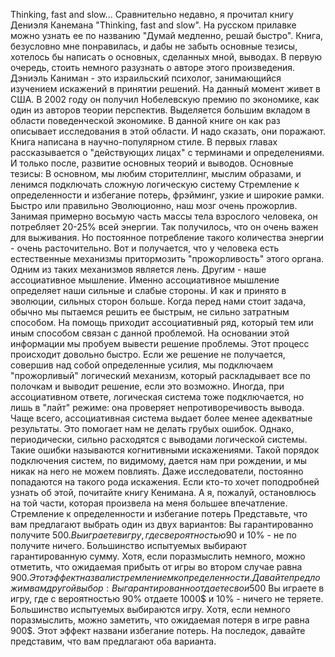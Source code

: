 Thinking, fast and slow...
Сравнительно недавно, я прочитал книгу Дениэля Канемана "Thinking, fast and slow". На русском прилавке можно узнать ее по названию "Думай медленно, решай быстро". Книга, безусловно мне понравилась, и дабы не забыть основные тезисы, хотелось бы написать о основных, сделанных мной, выводах.
В первую очередь, стоить немного разузнать о авторе этого произведения. Дэниэль Каниман - это израильский психолог, занимающийся изучением искажений в принятии решений. На данный момент живет в США. В 2002 году он получил Нобелевскую премию по экономике, как один из авторов теории перспектив. Выделяется большим вкладом в области поведенческой экономике. В данной книге он как раз описывает исследования в этой области. И надо сказать, они поражают. Книга написана в научно-популярном стиле. В первых главах рассказывается о "действующих лицах" с терминами и определениями. И только после, развитие основных теорий и выводов.
Основные тезисы:
В основном, мы любим сторителлинг, мыслим образами, и ленимся подключать сложную логическую систему
Стремление к определенности и избегание потерь, фрэйминг, узкие и широкие рамки.
Быстро или правильно
Эволюционно, наш мозг очень прожорлив. Занимая примерно восьмую часть массы тела взрослого человека, он потребляет 20-25% всей энергии. Так получилось, что он очень важен для выживания. Но постоянное потребление такого количества энергии - очень расточительно. Вот и получается, что у человека есть естественные механизмы притормозить "прожорливость" этого органа. Одним из таких механизмов является лень. Другим - наше ассоциативное мышление. Именно ассоциативное мышление определяет наши сильные и слабые стороны. И как и принято в эволюции, сильных сторон больше.
Когда перед нами стоит задача, обычно мы пытаемся решить ее быстрым, не сильно затратным способом. На помощь приходит ассоциативный ряд, который тем или иным способом связан с данной проблемой. На основании этой информации мы пробуем вывести решение проблемы. Этот процесс происходит довольно быстро. Если же решение не получается, совершив над собой определенные усилия, мы подключаем "прожорливый" логический механизм, который раскладывает все по полочкам и выводит решение, если это возможно. Иногда, при ассоциативном ответе, логическая система тоже подключается, но лишь в "лайт" режиме: она проверяет непротиворечивость вывода.
Чаще всего, ассоциативная система выдает более менее адекватные результаты. Это помогает нам не делать грубых ошибок. Однако, периодически, сильно расходятся с выводами логической системы. Такие ошибки называются когнитивными искажениями.
Такой порядок подключения систем, по видимому, дается нам при рождении, и мы никак на него не можем повлиять. Даже исследователи, постоянно попадаются на такого рода искажения.
Если кто-то хочет поподробней узнать об этой, почитайте книгу Кенимана. А я, пожалуй, остановлюсь на той части, которая произвела на меня большее впечатление.
Стремление к определенности и избегание потерь
Представьте, что вам предлагают выбрать один из двух вариантов:
Вы гарантированно получите 500$.
Вы играете в игру, где с вероятностью 90% получите 1000$ и 10% - не по получите ничего.
Большинство испытуемых выбирают гарантированную сумму. Хотя, если поразмыслить немного, можно отметить, что ожидаемая прибыть от игры во втором случае равна 900$. Этот эффект назвали стремлением к определенности.
Давайте предложим вам другой выбор:
Вы гарантированно отдаете свои 500$
Вы играете в игру, где с вероятностью 90% отдаете 1000$ и 10% - ничего не теряете.
Большинство испытуемых выбираются игру. Хотя, если немного поразмыслить, можно заметить, что ожидаемая потеря в игре равна 900$. Этот эффект названи избегание потерь.
На последок, давайте представим, что вам предлагают оба варианта.
